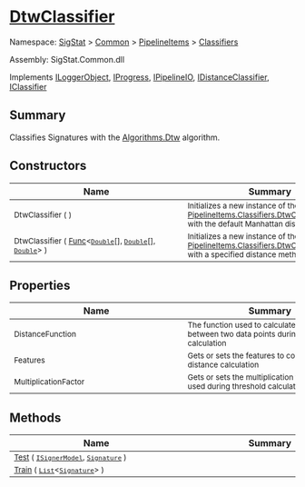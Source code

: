 # [DtwClassifier](./DtwClassifier.md)

Namespace: [SigStat]() > [Common](./../../README.md) > [PipelineItems]() > [Classifiers](./README.md)

Assembly: SigStat.Common.dll

Implements [ILoggerObject](./../../ILoggerObject.md), [IProgress](./../../Helpers/IProgress.md), [IPipelineIO](./../../Pipeline/IPipelineIO.md), [IDistanceClassifier](./../../Pipeline/IDistanceClassifier.md), [IClassifier](./../../Pipeline/IClassifier.md)

## Summary
Classifies Signatures with the [Algorithms.Dtw](https://github.com/hargitomi97/sigstat/blob/master/docs/md/SigStat/Common/Algorithms/Dtw.md) algorithm.

## Constructors

| Name | Summary | 
| --- | --- | 
| <sub>DtwClassifier (  )</sub><div style="width: 290px">| <sub>Initializes a new instance of the [PipelineItems.Classifiers.DtwClassifier](https://github.com/hargitomi97/sigstat/blob/master/docs/md/SigStat/Common/PipelineItems/Classifiers/DtwClassifier.md) class with the default Manhattan distance method.</sub><div style="width: 290px">| <br>
| <sub>DtwClassifier ( [Func](https://docs.microsoft.com/en-us/dotnet/api/System.Func-3)\<[`Double`](https://docs.microsoft.com/en-us/dotnet/api/System.Double)[], [`Double`](https://docs.microsoft.com/en-us/dotnet/api/System.Double)[], [`Double`](https://docs.microsoft.com/en-us/dotnet/api/System.Double)> )</sub><div style="width: 290px">| <sub>Initializes a new instance of the [PipelineItems.Classifiers.DtwClassifier](https://github.com/hargitomi97/sigstat/blob/master/docs/md/SigStat/Common/PipelineItems/Classifiers/DtwClassifier.md) class with a specified distance method.</sub><div style="width: 290px">| <br>


## Properties

| Name | Summary | 
| --- | --- | 
| <sub>DistanceFunction</sub><div style="width: 290px">| <sub>The function used to calculate the distance between two data points during DTW calculation</sub><div style="width: 290px">| <br>
| <sub>Features</sub><div style="width: 290px">| <sub>Gets or sets the features to consider during distance calculation</sub><div style="width: 290px">| <br>
| <sub>MultiplicationFactor</sub><div style="width: 290px">| <sub>Gets or sets the multiplication factor to be used during threshold calculation</sub><div style="width: 290px">| <br>


## Methods

| Name | Summary | 
| --- | --- | 
| <sub>[Test](./Methods/DtwClassifier-100663857.md) ( [`ISignerModel`](./../../Pipeline/ISignerModel.md), [`Signature`](./../../Signature.md) )</sub><div style="width: 290px">| <sub></sub><div style="width: 290px">| <br>
| <sub>[Train](./Methods/DtwClassifier-100663856.md) ( [`List`](https://docs.microsoft.com/en-us/dotnet/api/System.Collections.Generic.List-1)\<[`Signature`](./../../Signature.md)> )</sub><div style="width: 290px">| <sub></sub><div style="width: 290px">| <br>


